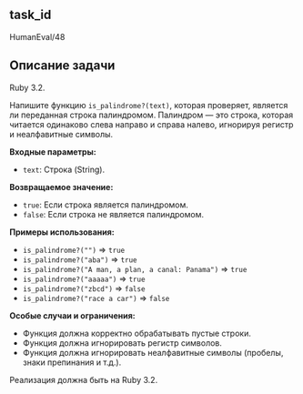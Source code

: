 ## task_id
HumanEval/48

## Описание задачи
Ruby 3.2.

Напишите функцию `is_palindrome?(text)`, которая проверяет, является ли переданная строка палиндромом.  Палиндром — это строка, которая читается одинаково слева направо и справа налево, игнорируя регистр и неалфавитные символы.

**Входные параметры:**

* `text`: Строка (String).


**Возвращаемое значение:**

* `true`: Если строка является палиндромом.
* `false`: Если строка не является палиндромом.


**Примеры использования:**

* `is_palindrome?("")`  => `true`
* `is_palindrome?("aba")` => `true`
* `is_palindrome?("A man, a plan, a canal: Panama")` => `true`
* `is_palindrome?("aaaaa")` => `true`
* `is_palindrome?("zbcd")` => `false`
* `is_palindrome?("race a car")` => `false`


**Особые случаи и ограничения:**

* Функция должна корректно обрабатывать пустые строки.
* Функция должна игнорировать регистр символов.
* Функция должна игнорировать неалфавитные символы (пробелы, знаки препинания и т.д.).  


Реализация должна быть на Ruby 3.2.

